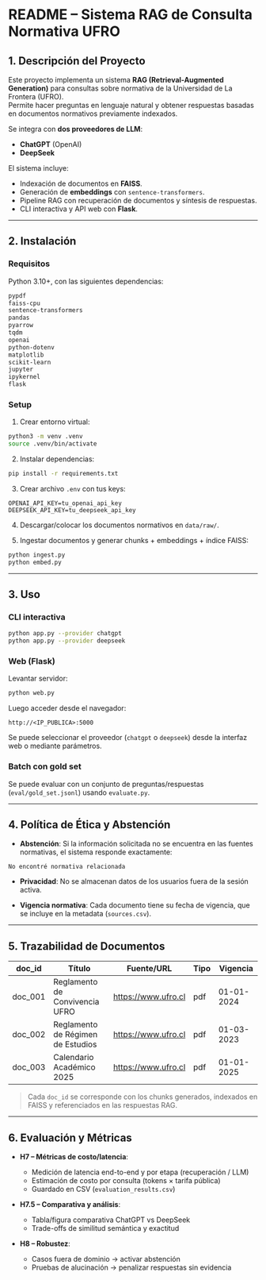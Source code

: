 # README – Sistema RAG de Consulta Normativa UFRO

## 1. Descripción del Proyecto
Este proyecto implementa un sistema **RAG (Retrieval-Augmented Generation)** para consultas sobre normativa de la Universidad de La Frontera (UFRO).  
Permite hacer preguntas en lenguaje natural y obtener respuestas basadas en documentos normativos previamente indexados.

Se integra con **dos proveedores de LLM**:
- **ChatGPT** (OpenAI)
- **DeepSeek**

El sistema incluye:
- Indexación de documentos en **FAISS**.
- Generación de **embeddings** con `sentence-transformers`.
- Pipeline RAG con recuperación de documentos y síntesis de respuestas.
- CLI interactiva y API web con **Flask**.

---

## 2. Instalación

### Requisitos
Python 3.10+, con las siguientes dependencias:

```txt
pypdf
faiss-cpu
sentence-transformers
pandas
pyarrow
tqdm
openai
python-dotenv
matplotlib
scikit-learn
jupyter
ipykernel
flask
```

### Setup
1. Crear entorno virtual:
```bash
python3 -m venv .venv
source .venv/bin/activate
```

2. Instalar dependencias:
```bash
pip install -r requirements.txt
```

3. Crear archivo `.env` con tus keys:
```
OPENAI_API_KEY=tu_openai_api_key
DEEPSEEK_API_KEY=tu_deepseek_api_key
```

4. Descargar/colocar los documentos normativos en `data/raw/`.

5. Ingestar documentos y generar chunks + embeddings + índice FAISS:
```bash
python ingest.py
python embed.py
```

---

## 3. Uso

### CLI interactiva
```bash
python app.py --provider chatgpt
python app.py --provider deepseek
```

### Web (Flask)
Levantar servidor:
```bash
python web.py
```
Luego acceder desde el navegador:
```
http://<IP_PUBLICA>:5000
```
Se puede seleccionar el proveedor (`chatgpt` o `deepseek`) desde la interfaz web o mediante parámetros.

### Batch con gold set
Se puede evaluar con un conjunto de preguntas/respuestas (`eval/gold_set.jsonl`) usando `evaluate.py`.

---

## 4. Política de Ética y Abstención

- **Abstención**: Si la información solicitada no se encuentra en las fuentes normativas, el sistema responde exactamente:  
```
No encontré normativa relacionada
```

- **Privacidad**: No se almacenan datos de los usuarios fuera de la sesión activa.

- **Vigencia normativa**: Cada documento tiene su fecha de vigencia, que se incluye en la metadata (`sources.csv`).

---

## 5. Trazabilidad de Documentos

| doc_id     | Título                              | Fuente/URL                     | Tipo     | Vigencia         |
|----------- |----------------------------------- |--------------------------------|--------- |----------------|
| doc_001    | Reglamento de Convivencia UFRO      | https://www.ufro.cl            | pdf      | 01-01-2024     |
| doc_002    | Reglamento de Régimen de Estudios   | https://www.ufro.cl            | pdf      | 01-03-2023     |
| doc_003    | Calendario Académico 2025           | https://www.ufro.cl            | pdf      | 01-01-2025     |

> Cada `doc_id` se corresponde con los chunks generados, indexados en FAISS y referenciados en las respuestas RAG.

---

## 6. Evaluación y Métricas

- **H7 – Métricas de costo/latencia**:  
  - Medición de latencia end-to-end y por etapa (recuperación / LLM)  
  - Estimación de costo por consulta (tokens × tarifa pública)  
  - Guardado en CSV (`evaluation_results.csv`)

- **H7.5 – Comparativa y análisis**:  
  - Tabla/figura comparativa ChatGPT vs DeepSeek  
  - Trade-offs de similitud semántica y exactitud

- **H8 – Robustez**:  
  - Casos fuera de dominio → activar abstención  
  - Pruebas de alucinación → penalizar respuestas sin evidencia

